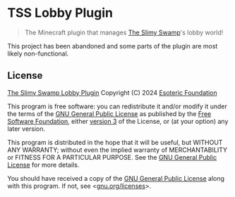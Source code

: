 # TSS Lobby Plugin

> The Minecraft plugin that manages [The Slimy Swamp](https://github.com/TheSlimySwamp)'s lobby world!

This project has been abandoned and some parts of the plugin are most likely non-functional.

## License

[The Slimy Swamp Lobby Plugin](https://github.com/TheSlimySwamp/lobby-plugin) Copyright (C) 2024 [Esoteric Foundation](https://esoteric.foundation)

This program is free software: you can redistribute it and/or modify it under the terms of the [GNU General Public License](./LICENSE) as published by the [Free Software Foundation](https://www.fsf.org/), either [version 3](./LICENSE) of the License, or (at your option) any later version.

This program is distributed in the hope that it will be useful, but WITHOUT ANY WARRANTY; without even the implied warranty of MERCHANTABILITY or FITNESS FOR A PARTICULAR PURPOSE. See the [GNU General Public License](./LICENSE) for more details.

You should have received a copy of the [GNU General Public License](./LICENSE) along with this program. If not, see <[gnu.org/licenses](https://www.gnu.org/licenses/)>.
